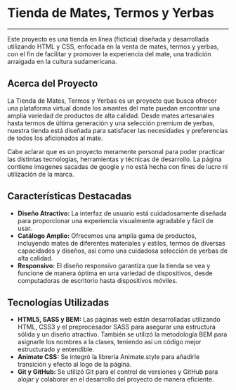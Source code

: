 # Tienda de Mates, Termos y Yerbas
***
Este proyecto es una tienda en línea (ficticia) diseñada y desarrollada utilizando HTML y CSS, enfocada en la venta de mates, termos y yerbas, con el fin de facilitar y promover la experiencia del mate, una tradición arraigada en la cultura sudamericana. 

## Acerca del Proyecto
La Tienda de Mates, Termos y Yerbas es un proyecto que busca ofrecer una plataforma virtual donde los amantes del mate puedan encontrar una amplia variedad de productos de alta calidad. Desde mates artesanales hasta termos de última generación y una selección premium de yerbas, nuestra tienda está diseñada para satisfacer las necesidades y preferencias de todos los aficionados al mate.

Cabe aclarar que es un proyecto meramente personal para poder practicar las distintas tecnologías, herramientas y técnicas de desarrollo. La página contiene imagenes sacadas de google y no está hecha con fines de lucro ni utilización de la marca.

## Características Destacadas
* **Diseño Atractivo:** La interfaz de usuario está cuidadosamente diseñada para proporcionar una experiencia visualmente agradable y fácil de usar.
* **Catálogo Amplio:** Ofrecemos una amplia gama de productos, incluyendo mates de diferentes materiales y estilos, termos de diversas capacidades y diseños, así como una cuidadosa selección de yerbas de alta calidad.
* **Responsivo:** El diseño responsivo garantiza que la tienda se vea y funcione de manera óptima en una variedad de dispositivos, desde computadoras de escritorio hasta dispositivos móviles.

## Tecnologías Utilizadas
* **HTML5, SASS y BEM:** Las páginas web están desarrolladas utilizando HTML, CSS3 y el preprocesador SASS para asegurar una estructura sólida y un diseño atractivo. También se utilizó la metodología BEM para asignarle los nombres a la clases, teniendo así un código mejor estructurado y entendible. 
* **Animate CSS:** Se integró la libreria Animate.style para añadirle transición y efecto al logo de la página.
* **Git y GitHub:** Se utilizó Git para el control de versiones y GitHub para alojar y colaborar en el desarrollo del proyecto de manera eficiente.
